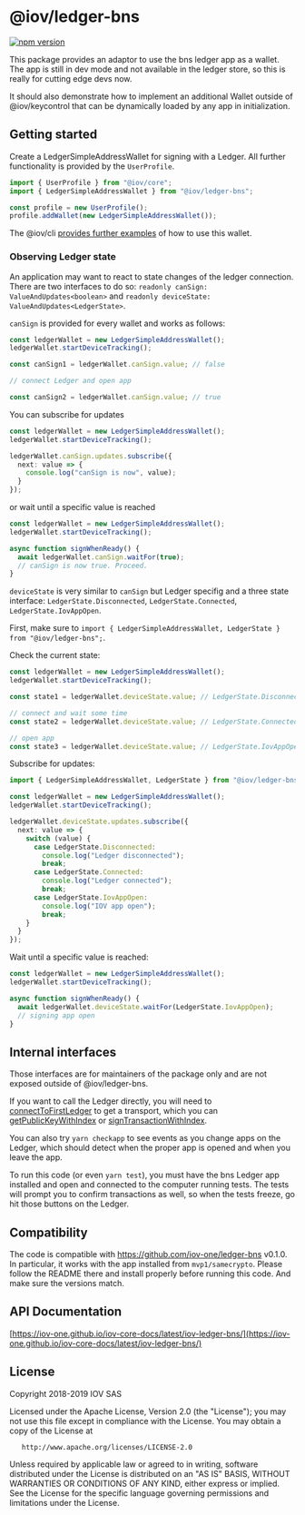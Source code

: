 # @iov/ledger-bns

[![npm version](https://img.shields.io/npm/v/@iov/ledger-bns.svg)](https://www.npmjs.com/package/@iov/ledger-bns)

This package provides an adaptor to use the bns ledger app as a wallet.
The app is still in dev mode and not available in the ledger store, so
this is really for cutting edge devs now.

It should also demonstrate how to implement an additional Wallet outside of @iov/keycontrol
that can be dynamically loaded by any app in initialization.

## Getting started

Create a LedgerSimpleAddressWallet for signing with a Ledger. All
further functionality is provided by the `UserProfile`.

```ts
import { UserProfile } from "@iov/core";
import { LedgerSimpleAddressWallet } from "@iov/ledger-bns";

const profile = new UserProfile();
profile.addWallet(new LedgerSimpleAddressWallet());
```

The @iov/cli [provides further examples](https://github.com/iov-one/iov-core/tree/master/packages/iov-cli#ledger-usage)
of how to use this wallet.

### Observing Ledger state

An application may want to react to state changes of the ledger connection. There
are two interfaces to do so: `readonly canSign: ValueAndUpdates<boolean>` and `readonly deviceState: ValueAndUpdates<LedgerState>`.

`canSign` is provided for every wallet and works as follows:

```ts
const ledgerWallet = new LedgerSimpleAddressWallet();
ledgerWallet.startDeviceTracking();

const canSign1 = ledgerWallet.canSign.value; // false

// connect Ledger and open app

const canSign2 = ledgerWallet.canSign.value; // true
```

You can subscribe for updates

```ts
const ledgerWallet = new LedgerSimpleAddressWallet();
ledgerWallet.startDeviceTracking();

ledgerWallet.canSign.updates.subscribe({
  next: value => {
    console.log("canSign is now", value);
  }
});
```

or wait until a specific value is reached

```ts
const ledgerWallet = new LedgerSimpleAddressWallet();
ledgerWallet.startDeviceTracking();

async function signWhenReady() {
  await ledgerWallet.canSign.waitFor(true);
  // canSign is now true. Proceed.
}
```

`deviceState` is very similar to `canSign` but Ledger specifig and a three state interface:
`LedgerState.Disconnected`, `LedgerState.Connected`, `LedgerState.IovAppOpen`.

First, make sure to `import { LedgerSimpleAddressWallet, LedgerState } from "@iov/ledger-bns";`.

Check the current state:

```ts
const ledgerWallet = new LedgerSimpleAddressWallet();
ledgerWallet.startDeviceTracking();

const state1 = ledgerWallet.deviceState.value; // LedgerState.Disconnected

// connect and wait some time
const state2 = ledgerWallet.deviceState.value; // LedgerState.Connected

// open app
const state3 = ledgerWallet.deviceState.value; // LedgerState.IovAppOpen
```

Subscribe for updates:

```ts
import { LedgerSimpleAddressWallet, LedgerState } from "@iov/ledger-bns";

const ledgerWallet = new LedgerSimpleAddressWallet();
ledgerWallet.startDeviceTracking();

ledgerWallet.deviceState.updates.subscribe({
  next: value => {
    switch (value) {
      case LedgerState.Disconnected:
        console.log("Ledger disconnected");
        break;
      case LedgerState.Connected:
        console.log("Ledger connected");
        break;
      case LedgerState.IovAppOpen:
        console.log("IOV app open");
        break;
    }
  }
});
```

Wait until a specific value is reached:

```ts
const ledgerWallet = new LedgerSimpleAddressWallet();
ledgerWallet.startDeviceTracking();

async function signWhenReady() {
  await ledgerWallet.deviceState.waitFor(LedgerState.IovAppOpen);
  // signing app open
}
```

## Internal interfaces

Those interfaces are for maintainers of the package only and are not exposed
outside of @iov/ledger-bns.

If you want to call the Ledger directly, you will need to
[connectToFirstLedger](https://iov-one.github.io/iov-core-docs/latest/iov-ledger-bns/globals.html#connecttofirstledger) to get a transport,
which you can [getPublicKeyWithIndex](https://iov-one.github.io/iov-core-docs/latest/iov-ledger-bns/globals.html#getpublickeywithindex)
or [signTransactionWithIndex](https://iov-one.github.io/iov-core-docs/latest/iov-ledger-bns/globals.html#signtransactionwithindex).

You can also try `yarn checkapp` to see events as you change apps on the Ledger,
which should detect when the proper app is opened and when you leave the app.

To run this code (or even `yarn test`), you must have the bns Ledger app
installed and open and connected to the computer running tests.
The tests will prompt you to confirm transactions as well, so when the tests
freeze, go hit those buttons on the Ledger.

## Compatibility

The code is compatible with https://github.com/iov-one/ledger-bns v0.1.0.
In particular, it works with the app installed from `mvp1/samecrypto`.
Please follow the README there and install properly before running this code.
And make sure the versions match.

## API Documentation

[https://iov-one.github.io/iov-core-docs/latest/iov-ledger-bns/](https://iov-one.github.io/iov-core-docs/latest/iov-ledger-bns/)

## License

Copyright 2018-2019 IOV SAS

Licensed under the Apache License, Version 2.0 (the "License");
you may not use this file except in compliance with the License.
You may obtain a copy of the License at

       http://www.apache.org/licenses/LICENSE-2.0

Unless required by applicable law or agreed to in writing, software
distributed under the License is distributed on an "AS IS" BASIS,
WITHOUT WARRANTIES OR CONDITIONS OF ANY KIND, either express or implied.
See the License for the specific language governing permissions and
limitations under the License.
